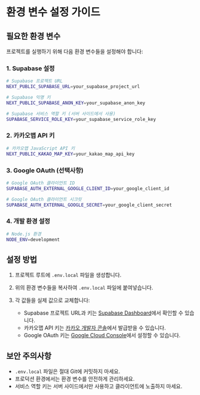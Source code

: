 # 환경 변수 설정 가이드

## 필요한 환경 변수

프로젝트를 실행하기 위해 다음 환경 변수들을 설정해야 합니다:

### 1. Supabase 설정

```bash
# Supabase 프로젝트 URL
NEXT_PUBLIC_SUPABASE_URL=your_supabase_project_url

# Supabase 익명 키
NEXT_PUBLIC_SUPABASE_ANON_KEY=your_supabase_anon_key

# Supabase 서비스 역할 키 (서버 사이드에서 사용)
SUPABASE_SERVICE_ROLE_KEY=your_supabase_service_role_key
```

### 2. 카카오맵 API 키

```bash
# 카카오맵 JavaScript API 키
NEXT_PUBLIC_KAKAO_MAP_KEY=your_kakao_map_api_key
```

### 3. Google OAuth (선택사항)

```bash
# Google OAuth 클라이언트 ID
SUPABASE_AUTH_EXTERNAL_GOOGLE_CLIENT_ID=your_google_client_id

# Google OAuth 클라이언트 시크릿
SUPABASE_AUTH_EXTERNAL_GOOGLE_SECRET=your_google_client_secret
```

### 4. 개발 환경 설정

```bash
# Node.js 환경
NODE_ENV=development
```

## 설정 방법

1. 프로젝트 루트에 `.env.local` 파일을 생성합니다.

2. 위의 환경 변수들을 복사하여 `.env.local` 파일에 붙여넣습니다.

3. 각 값들을 실제 값으로 교체합니다:
   - Supabase 프로젝트 URL과 키는 [Supabase Dashboard](https://supabase.com/dashboard)에서 확인할 수 있습니다.
   - 카카오맵 API 키는 [카카오 개발자 콘솔](https://developers.kakao.com/)에서 발급받을 수 있습니다.
   - Google OAuth 키는 [Google Cloud Console](https://console.cloud.google.com/)에서 설정할 수 있습니다.

## 보안 주의사항

- `.env.local` 파일은 절대 Git에 커밋하지 마세요.
- 프로덕션 환경에서는 환경 변수를 안전하게 관리하세요.
- 서비스 역할 키는 서버 사이드에서만 사용하고 클라이언트에 노출하지 마세요.
